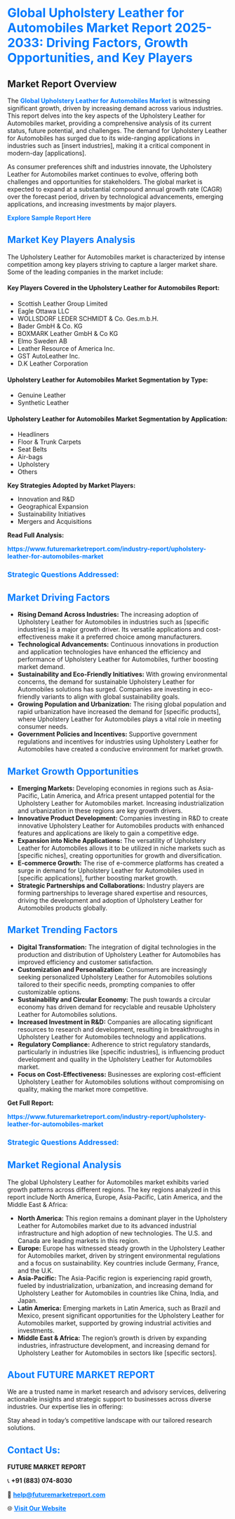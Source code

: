 <h1 style="color: #007BFF;">Global Upholstery Leather for Automobiles Market Report 2025-2033: Driving Factors, Growth Opportunities, and Key Players</h1>

<section id="overview">
<h2>Market Report Overview</h2>
<p>The <a href="https://www.futuremarketreport.com/industry-report/upholstery-leather-for-automobiles-market" style="color: #007BFF; text-decoration: none;"><strong>Global Upholstery Leather for Automobiles Market</strong></a> is witnessing significant growth, driven by increasing demand across various industries. This report delves into the key aspects of the Upholstery Leather for Automobiles market, providing a comprehensive analysis of its current status, future potential, and challenges. The demand for Upholstery Leather for Automobiles has surged due to its wide-ranging applications in industries such as [insert industries], making it a critical component in modern-day [applications].</p>
<p>As consumer preferences shift and industries innovate, the Upholstery Leather for Automobiles market continues to evolve, offering both challenges and opportunities for stakeholders. The global market is expected to expand at a substantial compound annual growth rate (CAGR) over the forecast period, driven by technological advancements, emerging applications, and increasing investments by major players.</p>
</section>

<section id="overview">
<p><a href="https://www.futuremarketreport.com/request-sample/reportId=32883" style="color: #007BFF; text-decoration: none;"><strong>Explore Sample Report Here</strong></a></p>
</section>

<section id="key-players">
<h2 style="color: #007BFF;">Market Key Players Analysis</h2>
<p>The Upholstery Leather for Automobiles market is characterized by intense competition among key players striving to capture a larger market share. Some of the leading companies in the market include:</p>
<h4>Key Players Covered in the Upholstery Leather for Automobiles Report:</h4>
<ul><li>Scottish Leather Group Limited</li><li>Eagle Ottawa LLC</li><li>WOLLSDORF LEDER SCHMIDT &amp; Co. Ges.m.b.H.</li><li>Bader GmbH &amp; Co. KG</li><li>BOXMARK Leather GmbH &amp; Co KG</li><li>Elmo Sweden AB</li><li>Leather Resource of America Inc.</li><li>GST AutoLeather Inc.</li><li>D.K Leather Corporation</li></ul>
<h4>Upholstery Leather for Automobiles Market Segmentation by Type:</h4>
<ul><li>Genuine Leather</li><li>Synthetic Leather</li></ul>

<h4>Upholstery Leather for Automobiles Market Segmentation by Application:</h4>
<ul><li>Headliners</li><li>Floor &amp; Trunk Carpets</li><li>Seat Belts</li><li>Air-bags</li><li>Upholstery</li><li>Others</li></ul>
<p><strong>Key Strategies Adopted by Market Players:</strong></p>
<ul>
<li>Innovation and R&D</li>
<li>Geographical Expansion</li>
<li>Sustainability Initiatives</li>
<li>Mergers and Acquisitions</li>
</ul>
</section>

<section>
<p><strong>Read Full Analysis: </strong></p><a href="https://www.futuremarketreport.com/industry-report/upholstery-leather-for-automobiles-market" style="color: #007BFF; text-decoration: none;"><strong>https://www.futuremarketreport.com/industry-report/upholstery-leather-for-automobiles-market</strong></a>
<h3 style="color: #007BFF;">Strategic Questions Addressed:</h3>
</section>

<section id="driving-factors">
<h2 style="color: #007BFF;">Market Driving Factors</h2>
<ul>
<li><strong>Rising Demand Across Industries:</strong> The increasing adoption of Upholstery Leather for Automobiles in industries such as [specific industries] is a major growth driver. Its versatile applications and cost-effectiveness make it a preferred choice among manufacturers.</li>
<li><strong>Technological Advancements:</strong> Continuous innovations in production and application technologies have enhanced the efficiency and performance of Upholstery Leather for Automobiles, further boosting market demand.</li>
<li><strong>Sustainability and Eco-Friendly Initiatives:</strong> With growing environmental concerns, the demand for sustainable Upholstery Leather for Automobiles solutions has surged. Companies are investing in eco-friendly variants to align with global sustainability goals.</li>
<li><strong>Growing Population and Urbanization:</strong> The rising global population and rapid urbanization have increased the demand for [specific products], where Upholstery Leather for Automobiles plays a vital role in meeting consumer needs.</li>
<li><strong>Government Policies and Incentives:</strong> Supportive government regulations and incentives for industries using Upholstery Leather for Automobiles have created a conducive environment for market growth.</li>
</ul>
</section>

<section id="growth-opportunities">
<h2 style="color: #007BFF;">Market Growth Opportunities</h2>
<ul>
<li><strong>Emerging Markets:</strong> Developing economies in regions such as Asia-Pacific, Latin America, and Africa present untapped potential for the Upholstery Leather for Automobiles market. Increasing industrialization and urbanization in these regions are key growth drivers.</li>
<li><strong>Innovative Product Development:</strong> Companies investing in R&D to create innovative Upholstery Leather for Automobiles products with enhanced features and applications are likely to gain a competitive edge.</li>
<li><strong>Expansion into Niche Applications:</strong> The versatility of Upholstery Leather for Automobiles allows it to be utilized in niche markets such as [specific niches], creating opportunities for growth and diversification.</li>
<li><strong>E-commerce Growth:</strong> The rise of e-commerce platforms has created a surge in demand for Upholstery Leather for Automobiles used in [specific applications], further boosting market growth.</li>
<li><strong>Strategic Partnerships and Collaborations:</strong> Industry players are forming partnerships to leverage shared expertise and resources, driving the development and adoption of Upholstery Leather for Automobiles products globally.</li>
</ul>
</section>

<section id="trending-factors">
<h2 style="color: #007BFF;">Market Trending Factors</h2>
<ul>
<li><strong>Digital Transformation:</strong> The integration of digital technologies in the production and distribution of Upholstery Leather for Automobiles has improved efficiency and customer satisfaction.</li>
<li><strong>Customization and Personalization:</strong> Consumers are increasingly seeking personalized Upholstery Leather for Automobiles solutions tailored to their specific needs, prompting companies to offer customizable options.</li>
<li><strong>Sustainability and Circular Economy:</strong> The push towards a circular economy has driven demand for recyclable and reusable Upholstery Leather for Automobiles solutions.</li>
<li><strong>Increased Investment in R&D:</strong> Companies are allocating significant resources to research and development, resulting in breakthroughs in Upholstery Leather for Automobiles technology and applications.</li>
<li><strong>Regulatory Compliance:</strong> Adherence to strict regulatory standards, particularly in industries like [specific industries], is influencing product development and quality in the Upholstery Leather for Automobiles market.</li>
<li><strong>Focus on Cost-Effectiveness:</strong> Businesses are exploring cost-efficient Upholstery Leather for Automobiles solutions without compromising on quality, making the market more competitive.</li>
</ul>
</section>

<section>
<p><strong>Get Full Report: </strong></p><a href="https://www.futuremarketreport.com/industry-report/upholstery-leather-for-automobiles-market" style="color: #007BFF; text-decoration: none;"><strong>https://www.futuremarketreport.com/industry-report/upholstery-leather-for-automobiles-market</strong></a>
<h3 style="color: #007BFF;">Strategic Questions Addressed:</h3>
</section>


<section id="regional-analysis">
<h2 style="color: #007BFF;">Market Regional Analysis</h2>
<p>The global Upholstery Leather for Automobiles market exhibits varied growth patterns across different regions. The key regions analyzed in this report include North America, Europe, Asia-Pacific, Latin America, and the Middle East & Africa:</p>
<ul>
<li><strong>North America:</strong> This region remains a dominant player in the Upholstery Leather for Automobiles market due to its advanced industrial infrastructure and high adoption of new technologies. The U.S. and Canada are leading markets in this region.</li>
<li><strong>Europe:</strong> Europe has witnessed steady growth in the Upholstery Leather for Automobiles market, driven by stringent environmental regulations and a focus on sustainability. Key countries include Germany, France, and the U.K.</li>
<li><strong>Asia-Pacific:</strong> The Asia-Pacific region is experiencing rapid growth, fueled by industrialization, urbanization, and increasing demand for Upholstery Leather for Automobiles in countries like China, India, and Japan.</li>
<li><strong>Latin America:</strong> Emerging markets in Latin America, such as Brazil and Mexico, present significant opportunities for the Upholstery Leather for Automobiles market, supported by growing industrial activities and investments.</li>
<li><strong>Middle East & Africa:</strong> The region’s growth is driven by expanding industries, infrastructure development, and increasing demand for Upholstery Leather for Automobiles in sectors like [specific sectors].</li>
</ul>
</section>

<footer>
<h2 style="color: #007BFF;">About FUTURE MARKET REPORT</h2>
<p>We are a trusted name in market research and advisory services, delivering actionable insights and strategic support to businesses across diverse industries. Our expertise lies in offering:</p>

<p>Stay ahead in today’s competitive landscape with our tailored research solutions.</p>

<h2 style="color: #007BFF;">Contact Us:</h2>
<p><strong>FUTURE MARKET REPORT</strong></p>
<p>📞 <strong>+91 (883) 074-8030</strong></p>
<p>📧 <strong><a href="mailto:help@futuremarketreport.com" style="color: #007BFF;">help@futuremarketreport.com</a></strong></p>
<p>🌐 <strong><a href="https://www.futuremarketreport.com/" style="color: #007BFF;">Visit Our Website</a></strong></p>
</footer>